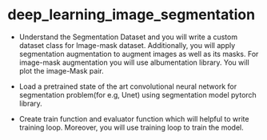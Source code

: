 # deep_learning_image_segmentation
-  Understand the Segmentation Dataset and you will write a custom dataset class for Image-mask dataset. Additionally,  you will apply segmentation augmentation to augment images as well as its masks. For image-mask augmentation you will use albumentation library. You will plot the image-Mask pair.

- Load a pretrained state of the art convolutional neural network for segmentation problem(for e.g, Unet) using segmentation model pytorch library. 

- Create train function and evaluator function which will helpful to write training loop. Moreover, you will use training loop to train the model.
